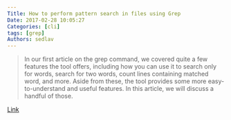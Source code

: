 ```yaml
---
Title: How to perform pattern search in files using Grep
Date: 2017-02-28 10:05:27
Categories: [cli]
tags: [grep]
Authors: sedlav
---
```


> In our first article on the grep command, we covered quite a few features the tool offers, including how you can use it to search only for words, search for two words, count lines containing matched word, and more. Aside from these, the tool provides some more easy-to-understand and useful features. In this article, we will discuss a handful of those.

[Link](https://www.howtoforge.com/tutorial/how-to-perform-pattern-search-in-files-using-grep/)
